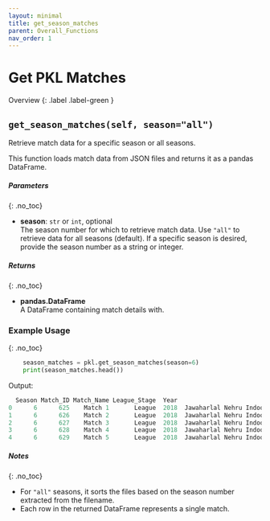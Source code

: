 ```yaml
---
layout: minimal
title: get_season_matches
parent: Overall_Functions
nav_order: 1
---
```

# Get PKL Matches

Overview
{: .label .label-green }

## `get_season_matches(self, season="all")`

Retrieve match data for a specific season or all seasons.

This function loads match data from JSON files and returns it as a pandas DataFrame.

##### Parameters
{: .no_toc}
- **season**: `str` or `int`, optional  
  The season number for which to retrieve match data. Use `"all"` to retrieve data for all seasons (default). If a specific season is desired, provide the season number as a string or integer.


##### Returns
{: .no_toc}
- **pandas.DataFrame**  
  A DataFrame containing match details with.


### Example Usage
{: .no_toc}
```python
    season_matches = pkl.get_season_matches(season=6)
    print(season_matches.head())

```

Output:

```python
  Season Match_ID Match_Name League_Stage  Year                                     Venue                  Match_Outcome              Start_Date                End_Date Result Winning Margin team_score_1 team_score_2        team_name_1 team_id_1       team_name_2 team_id_2
0      6      625    Match 1       League  2018  Jawaharlal Nehru Indoor Stadium, Chennai  Tamil Thalaivas Won by 16 Pts  2018-10-07T20:00+05:30  2018-10-07T20:00+05:30      W             16           42           26    Tamil Thalaivas        29     Patna Pirates         6
1      6      626    Match 2       League  2018  Jawaharlal Nehru Indoor Stadium, Chennai                                 2018-10-07T21:00+05:30  2018-10-07T21:00+05:30   Tied                          32           32      Puneri Paltan         7           U Mumba         5
2      6      627    Match 3       League  2018  Jawaharlal Nehru Indoor Stadium, Chennai    Puneri Paltan Won by 12 Pts  2018-10-08T20:00+05:30  2018-10-08T20:00+05:30      W             12           34           22      Puneri Paltan         7  Haryana Steelers        28
3      6      628    Match 4       League  2018  Jawaharlal Nehru Indoor Stadium, Chennai       U.P. Yoddha Won by 5 Pts  2018-10-08T21:00+05:30  2018-10-08T21:00+05:30      W              5           32           37    Tamil Thalaivas        29       U.P. Yoddha        30
4      6      629    Match 5       League  2018  Jawaharlal Nehru Indoor Stadium, Chennai                                 2018-10-09T20:00+05:30  2018-10-09T20:00+05:30   Tied                          32           32  Dabang Delhi K.C.         2    Gujarat Giants        31
```
##### Notes
{: .no_toc}
  - For `"all"` seasons, it sorts the files based on the season number extracted from the filename.
  - Each row in the returned DataFrame represents a single match.
